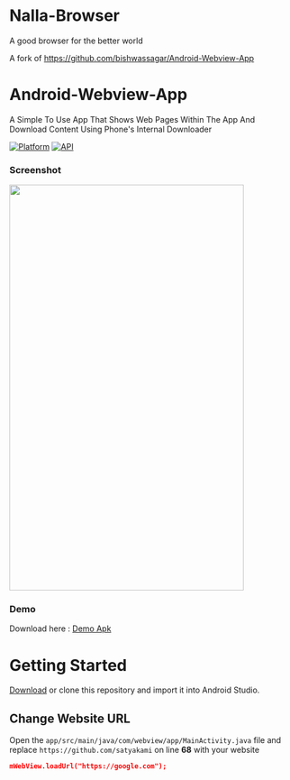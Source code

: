 # Nalla-Browser
A good browser for the better world

A fork of https://github.com/bishwassagar/Android-Webview-App
# Android-Webview-App
A Simple To Use App That Shows Web Pages Within The App And Download Content Using Phone's Internal Downloader

[![Platform](https://img.shields.io/badge/platform-android-green.svg)](http://developer.android.com/index.html)
[![API](https://img.shields.io/badge/API-21%2B-brightgreen.svg?style=flat)](https://android-arsenal.com/api?level=21)

### Screenshot
<img src="https://raw.githubusercontent.com/BishwasSagar/Android-Webview-App/master/screenshot_demo.png" width="416" height="720">

### Demo

Download here : [Demo Apk](https://github.com/BishwasSagar/Android-Webview-App/raw/master/demo.apk)

# Getting Started

[Download](https://github.com/BishwasSagar/Android-Webview-App/archive/refs/heads/master.zip) or clone this repository and import it into Android Studio.

## Change Website URL 
Open the ```app/src/main/java/com/webview/app/MainActivity.java``` file and replace `https://github.com/satyakami` on line **68** with your website
```json
mWebView.loadUrl("https://google.com");
```
